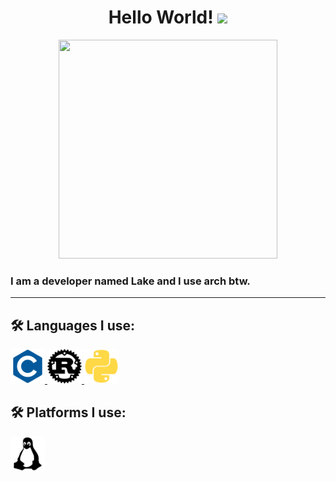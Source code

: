 <div align=center>
<h1>
  Hello World!
  <img src="https://media.giphy.com/media/hvRJCLFzcasrR4ia7z/giphy.gif" width="30px"/>
</h1>

<div align="center">
  <img src="https://media.giphy.com/media/JIX9t2j0ZTN9S/giphy.gif" width="350" height="350"/>
</div>
</div>

### I am a developer named Lake and I use arch btw.

---

## :hammer_and_wrench: Languages I use:

<a href="https://en.wikipedia.org/wiki/C_(programming_language)">
  <img src="https://github.com/devicons/devicon/blob/master/icons/c/c-plain.svg" width="55" height="55"/>
</a>

<a href="https://www.rust-lang.org/">
  <img src="https://github.com/devicons/devicon/blob/master/icons/rust/rust-plain.svg" width="55" height="55"/>
</a>

<a href="https://www.python.org/">
  <img src="https://github.com/devicons/devicon/blob/master/icons/python/python-plain.svg" width="55" height="55"/>
</a>

## :hammer_and_wrench: Platforms I use:

<a href="https://www.linux.org/">
  <img src="https://github.com/devicons/devicon/blob/master/icons/linux/linux-plain.svg" width="55" height="55"/>
</a>
